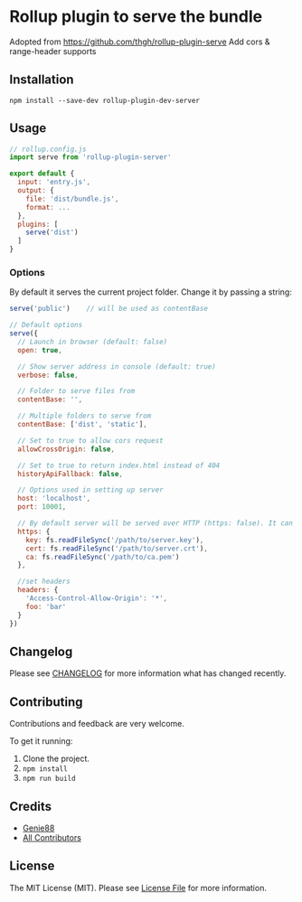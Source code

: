 # Rollup plugin to serve the bundle
Adopted from https://github.com/thgh/rollup-plugin-serve
Add cors & range-header supports

## Installation
```
npm install --save-dev rollup-plugin-dev-server
```

## Usage
```js
// rollup.config.js
import serve from 'rollup-plugin-server'

export default {
  input: 'entry.js',
  output: {
    file: 'dist/bundle.js',
    format: ...
  },
  plugins: [
    serve('dist')
  ]
}
```

### Options

By default it serves the current project folder. Change it by passing a string:
```js
serve('public')    // will be used as contentBase

// Default options
serve({
  // Launch in browser (default: false)
  open: true,

  // Show server address in console (default: true)
  verbose: false,

  // Folder to serve files from
  contentBase: '',

  // Multiple folders to serve from
  contentBase: ['dist', 'static'],

  // Set to true to allow cors request
  allowCrossOrigin: false,

  // Set to true to return index.html instead of 404
  historyApiFallback: false,

  // Options used in setting up server
  host: 'localhost',
  port: 10001,

  // By default server will be served over HTTP (https: false). It can optionally be served over HTTPS
  https: {
    key: fs.readFileSync('/path/to/server.key'),
    cert: fs.readFileSync('/path/to/server.crt'),
    ca: fs.readFileSync('/path/to/ca.pem')
  },

  //set headers
  headers: {
    'Access-Control-Allow-Origin': '*',
    foo: 'bar'
  }
})
```

## Changelog

Please see [CHANGELOG](CHANGELOG.md) for more information what has changed recently.

## Contributing

Contributions and feedback are very welcome.

To get it running:
  1. Clone the project.
  2. `npm install`
  3. `npm run build`

## Credits

- [Genie88](https://github.com/genie88)
- [All Contributors][link-contributors]

## License

The MIT License (MIT). Please see [License File](LICENSE) for more information.

[link-author]: https://github.com/genie88
[link-contributors]: ../../contributors
[rollup-plugin-serve]: https://www.npmjs.com/package/rollup-plugin-server
